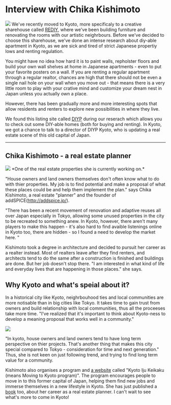 # Interview with Chika Kishimoto

![](addspice1.jpg)
We've recently moved to Kyoto, more specificaly to a creative sharehouse called [REDIY](http://mayshare.chu.jp/REDIY/), where we've been building furniture and renovating the rooms with our artistic neighrbours. Before we've decided to choose this sharehouse, we've done an intense research about diy-able apartment in Kyoto, as we are sick and tired of strict Japanese propertiy lows and renting regulation.

You might have no idea how hard it is to paint walls, repholster floors and build your own wall shelves at home in Japanese apartments - even to put your favorite posters on a wall. If you are renting a regular apartment through a regular realtor, chances are high that there should not be even a single nail hole on your wall when you move out - that means there is a very little room to play with your crative mind and customize your dream nest in Japan unless you actually own a place.

However, there has been gradually more and more interesting spots that allow residents and renters to explore new possibilities in where they live.

We found this listing site called [DIYP](http://diyp.jp/kyoto/) during our reserach which allows you to check out some DIY-able homes (both for buying and renting). In Kyoto, we got a chance to talk to a director of DIYP Kyoto, who is updating a real estate scene of this old capital of Japan.

---

## Chika Kishimoto - a real estate planner

![](addspice2.jpg)
\*One of the real estate properties she is currently working on.\*

"House owners and land owners themselves don't often know what to do with thier properties. My job is to find potential and make a proposal of what these places could be and help them implement the plan." says Chika Kishimoto, a real estate "planner" and the founder of addSPICE(http://addspice.jp/).

"There has been a recent movement of renovation and adaptive reuses all over Japan especially in Tokyo, allowing some unused properties in the city to be recreated to something anew. In Kyoto, however, there aren't many players to make this happen - it's also hard to find avaible listenings online in Kyoto too, there are hidden - so I found a need to develop the market here. "

Kishimoto took a degree in architecture and decided to pursuit her career as a realter instead. Most of realters leave after they find renters, and architects tend to do the same after a construction is finished and buildings are done. But her job doesn't stop there. "I am interested in what kind of life and everyday lives that are happening in those places." she says.

## Why Kyoto and what's speial about it?

In a historical city like Kyoto, neighrbouhood ties and local communities are more notisable than in big cities like Tokyo. It takes time to gain trust from owners and build relationship with local communities, thus all the proceeses take more time. "I've realized that it's important to think about Kyoto-ness to develop a meaning proposal that works well in a community."

![](addspice3.jpg)

"In kyoto, house owners and land owners tend to have long term perspective on thier projects. That's another thing that makes this city special compared to Tokyo - consideration for time and next generation."
Thus, she is not keen on just following trend, and trying to find long term value for a community.

Kishimoto also organises a program and [a website](https://kyoto-iju.com/) called "Kyoto Iju Keikaku (means Moving to Kyoto program)". The program encourages people to move in to this former capital of Japan, helping them find new jobs and immerse themselves in a new lifestyle in Kyoto. She has just published a [book](https://www.amazon.co.jp/%E4%B8%8D%E5%8B%95%E7%94%A3%E3%83%97%E3%83%A9%E3%83%B3%E3%83%8A%E3%83%BC%E6%B5%81%E5%BB%BA%E7%AF%89%E3%83%AA%E3%83%8E%E3%83%99%E3%83%BC%E3%82%B7%E3%83%A7%E3%83%B3-%E5%B2%B8%E6%9C%AC-%E5%8D%83%E4%BD%B3/dp/4761527056/ref=sr_1_1?qid=1555860788&refinements=p_27%3A%E5%B2%B8%E6%9C%AC%E5%8D%83%E4%BD%B3&s=books&sr=1-1) too, about her career as a real estate planner. I can't wait to see what's more to come in Kyoto!
